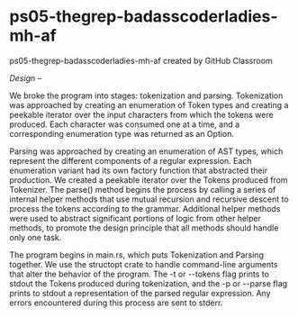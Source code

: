 # ps05-thegrep-badasscoderladies-mh-af
ps05-thegrep-badasscoderladies-mh-af created by GitHub Classroom


_Design –_

We broke the program into stages: tokenization and parsing. Tokenization was approached by creating an enumeration of Token types and creating a peekable iterator over the input characters from which the tokens were produced. Each character was consumed one at a time, and a corresponding enumeration type was returned as an Option<Token>.

Parsing was approached by creating an enumeration of AST types, which represent the different components of a regular expression. Each enumeration variant had its own factory function that abstracted their production. We created a peekable iterator over the Tokens produced from Tokenizer. The parse() method begins the process by calling a series of internal helper methods that use mutual recursion and recursive descent to process the tokens according to the grammar. Additional helper methods were used to abstract significant portions of logic from other helper methods, to promote the design principle that all methods should handle only one task. 

The program begins in main.rs, which puts Tokenization and Parsing together. We use the structopt crate to handle command-line arguments that alter the behavior of the program. The -t or --tokens flag prints to stdout the Tokens produced during tokenization, and the -p or --parse flag prints to stdout a representation of the parsed regular expression. Any errors encountered during this process are sent to stderr.
